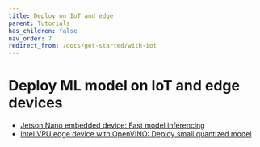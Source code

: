 ```yaml
---
title: Deploy on IoT and edge
parent: Tutorials
has_children: false
nav_order: 7
redirect_from: /docs/get-started/with-iot
---
```


# Deploy ML model on IoT and edge devices

* [Jetson Nano embedded device: Fast model inferencing](https://github.com/Azure-Samples/onnxruntime-iot-edge/blob/master/README-ONNXRUNTIME-arm64.md)
* [Intel VPU edge device with OpenVINO: Deploy small quantized model](https://github.com/Azure-Samples/onnxruntime-iot-edge/blob/master/README-ONNXRUNTIME-OpenVINO.md)
